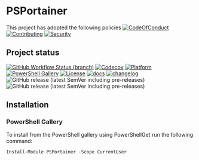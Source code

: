 # PSPortainer

This project has adopted the following policies [![CodeOfConduct](https://img.shields.io/badge/Code%20Of%20Conduct-gray)](https://github.com/hanpq/PSPortainer/blob/main/.github/CODE_OF_CONDUCT.md) [![Contributing](https://img.shields.io/badge/Contributing-gray)](https://github.com/hanpq/PSPortainer/blob/main/.github/CONTRIBUTING.md) [![Security](https://img.shields.io/badge/Security-gray)](https://github.com/hanpq/PSPortainer/blob/main/.github/SECURITY.md)

## Project status
[![GitHub Workflow Status (branch)](https://img.shields.io/github/workflow/status/hanpq/PSPortainer/Build/main?label=build&logo=github)](https://github.com/hanpq/PSPortainer/actions/workflows/build.yml) [![Codecov](https://img.shields.io/codecov/c/github/hanpq/PSPortainer?logo=codecov&token=qJqWlwMAiD)](https://codecov.io/gh/hanpq/PSPortainer) [![Platform](https://img.shields.io/powershellgallery/p/PSPortainer?logo=ReasonStudios)](https://img.shields.io/powershellgallery/p/PSPortainer) [![PowerShell Gallery](https://img.shields.io/powershellgallery/dt/PSPortainer?label=downloads)](https://www.powershellgallery.com/packages/PSPortainer) [![License](https://img.shields.io/github/license/hanpq/PSPortainer)](LICENSE) [![docs](https://img.shields.io/badge/docs-getps.dev-blueviolet)](https://getps.dev/modules/PSPortainer/usage_getstarted) [![changelog](https://img.shields.io/badge/changelog-getps.dev-blueviolet)](https://github.com/hanpq/PSPortainer/blob/main/CHANGELOG.md) ![GitHub release (latest SemVer including pre-releases)](https://img.shields.io/github/v/release/hanpq/PSPortainer?label=version&sort=semver) ![GitHub release (latest SemVer including pre-releases)](https://img.shields.io/github/v/release/hanpq/PSPortainer?include_prereleases&label=prerelease&sort=semver)

## Installation

### PowerShell Gallery

To install from the PowerShell gallery using PowerShellGet run the following command:

```powershell
Install-Module PSPortainer -Scope CurrentUser
```

